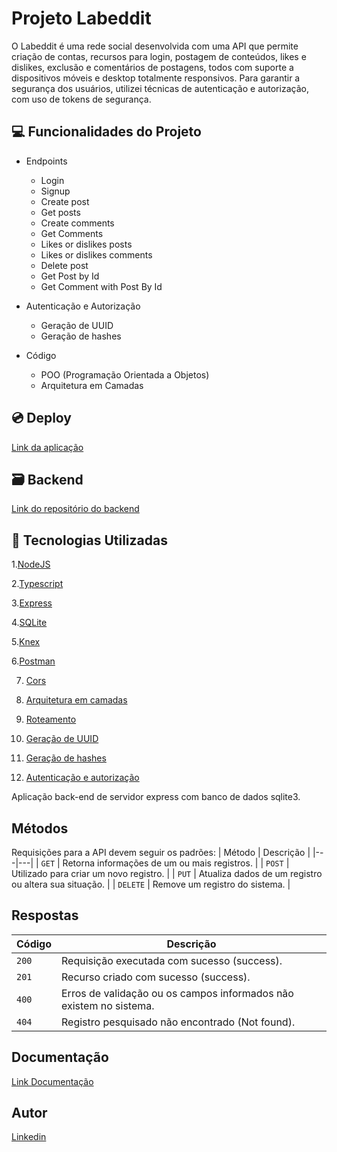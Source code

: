 # Projeto Labeddit

O Labeddit é uma rede social desenvolvida com uma API que permite criação de contas, recursos para login, postagem de conteúdos, likes e dislikes, exclusão e comentários de postagens, todos com suporte a dispositivos móveis e desktop totalmente responsivos. Para garantir a segurança dos usuários, utilizei técnicas de autenticação e autorização, com uso de tokens de segurança.

## 💻 Funcionalidades do Projeto

- Endpoints
    - Login
    - Signup
    - Create post
    - Get posts
    - Create comments
    - Get Comments
    - Likes or dislikes posts
    - Likes or dislikes comments
    - Delete post
    - Get Post by Id
    - Get Comment with Post By Id
    
- Autenticação e Autorização
    - Geração de UUID
    - Geração de hashes

- Código
    - POO (Programação Orientada a Objetos)
    - Arquitetura em Camadas
    

## 💿 Deploy 
[Link da aplicação](https://project-labeddit-gabrielmaciel.surge.sh/)


## 🗃️ Backend
[Link do repositório do backend](https://github.com/gabrielmacieldev/Project-Labeddit)

## 🚀 Tecnologias Utilizadas

 1.[NodeJS](https://nodejs.org/en/)

 2.[Typescript](https://www.typescriptlang.org/)

 3.[Express](https://expressjs.com/pt-br/)

 4.[SQLite](https://www.sqlite.org/index.html)

 5.[Knex](https://knexjs.org/guide/)

 6.[Postman](https://www.postman.com/)

7. [Cors](https://www.npmjs.com/package/cors)

8. [Arquitetura em camadas](https://imasters.com.br/arquitetura-da-informacao/arquitetura-em-camadas)

9. [Roteamento](https://expressjs.com/pt-br/api.html#router)

10. [Geração de UUID](https://www.npmjs.com/package/uuid)

11. [Geração de hashes](https://www.npmjs.com/package/bcrypt)

12. [Autenticação e autorização](https://www.npmjs.com/package/jsonwebtoken)


Aplicação back-end de servidor express com banco de dados sqlite3.

## Métodos
Requisições para a API devem seguir os padrões:
| Método | Descrição |
|---|---|
| `GET` | Retorna informações de um ou mais registros. |
| `POST` | Utilizado para criar um novo registro. |
| `PUT` | Atualiza dados de um registro ou altera sua situação. |
| `DELETE` | Remove um registro do sistema. |

## Respostas

| Código | Descrição |
|---|---|
| `200` | Requisição executada com sucesso (success).|
| `201` | Recurso criado com sucesso (success).|
| `400` | Erros de validação ou os campos informados não existem no sistema.|
| `404` | Registro pesquisado não encontrado (Not found).|


## Documentação
[Link Documentação](https://documenter.getpostman.com/view/24460918/2s93RZL9f1)

## Autor

 [Linkedin](https://www.linkedin.com/in/gabrielmacieldev/)
